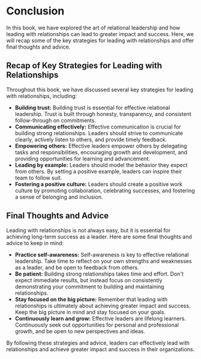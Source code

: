# Conclusion

In this book, we have explored the art of relational leadership and how leading with relationships can lead to greater impact and success. Here, we will recap some of the key strategies for leading with relationships and offer final thoughts and advice.

Recap of Key Strategies for Leading with Relationships
------------------------------------------------------

Throughout this book, we have discussed several key strategies for leading with relationships, including:

* **Building trust:** Building trust is essential for effective relational leadership. Trust is built through honesty, transparency, and consistent follow-through on commitments.
* **Communicating effectively:** Effective communication is crucial for building strong relationships. Leaders should strive to communicate clearly, actively listen to others, and provide timely feedback.
* **Empowering others:** Effective leaders empower others by delegating tasks and responsibilities, encouraging growth and development, and providing opportunities for learning and advancement.
* **Leading by example:** Leaders should model the behavior they expect from others. By setting a positive example, leaders can inspire their team to follow suit.
* **Fostering a positive culture:** Leaders should create a positive work culture by promoting collaboration, celebrating successes, and fostering a sense of belonging and inclusion.

Final Thoughts and Advice
-------------------------

Leading with relationships is not always easy, but it is essential for achieving long-term success as a leader. Here are some final thoughts and advice to keep in mind:

* **Practice self-awareness:** Self-awareness is key to effective relational leadership. Take time to reflect on your own strengths and weaknesses as a leader, and be open to feedback from others.
* **Be patient:** Building strong relationships takes time and effort. Don't expect immediate results, but instead focus on consistently demonstrating your commitment to building and maintaining relationships.
* **Stay focused on the big picture:** Remember that leading with relationships is ultimately about achieving greater impact and success. Keep the big picture in mind and stay focused on your goals.
* **Continuously learn and grow:** Effective leaders are lifelong learners. Continuously seek out opportunities for personal and professional growth, and be open to new perspectives and ideas.

By following these strategies and advice, leaders can effectively lead with relationships and achieve greater impact and success in their organizations.